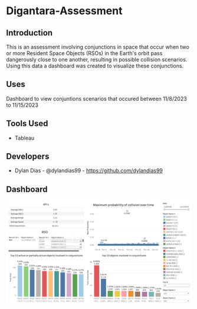 # Digantara-Assessment

## Introduction
This is an assessment involving conjunctions in space that occur when two or more Resident Space Objects (RSOs) in the Earth's orbit pass dangerously close to one another, resulting in possible collision scenarios. Using this data a dashboard was created to visualize these conjunctions.

## Uses
Dashboard to view conjuntions scenarios that occured between 11/8/2023 to 11/15/2023

## Tools Used
* Tableau

## Developers
* Dylan Dias - @dylandias99 - https://github.com/dylandias99

## Dashboard
<img src="Images/Dashboard.png" alt="Dashboard">
